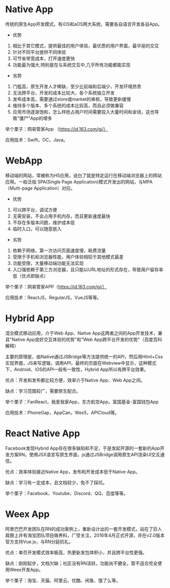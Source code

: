# Native App
传统的原生App开发模式，有iOS和aOS两大系统，需要各自语言开发各自App。

* 优势

1. 相比于其它模式，提供最佳的用户体验，最优质的用户界面，最华丽的交互
2. 针对不同平台提供不同体验
3. 可节省带宽成本，打开速度更快
4. 功能最为强大,特别是在与系统交互中,几乎所有功能都能实现

* 劣势

1. 门槛高，原生开发人才稀缺，至少比前端和后端少，开发环境昂贵
2. 无法跨平台，开发的成本比较大，各个系统独立开发
3. 发布成本高，需要通过store或market的审核，导致更新缓慢
4. 维持多个版本、多个系统的成本比较高，而且必须做兼容
5. 应用市场逐渐饱和，怎么样抢占用户时间需要投入大量时间和金钱，这也导致"僵尸"App的增多

举个栗子：网易管家App （https://id.163.com/gj/）

应用技术：Swift，OC，Java。

# WebApp
移动端的网站，常被称为H5应用，说白了就是特定运行在移动端浏览器上的网站应用。一般泛指 SPA(Single Page Application)模式开发出的网站，与MPA（Multi-page Application）对应。

* 优势
1. 可以跨平台，调试方便
2. 无需安装，不会占用手机内存，而且更新速度最快
3. 不存在多版本问题，维护成本低
4. 临时入口，可以随意嵌入
* 劣势
1. 依赖于网络，第一次访问页面速度慢，耗费流量
2. 受限于手机和浏览器性能，用户体验相较于其他模式最差
3. 功能受限，大量移动端功能无法实现
4. 入口强依赖于第三方浏览器，且只能以URL地址的形式存在，导致用户留存率低（优点即缺点）

举个栗子：网易管家APP（https://id.163.com/gj/）

应用技术：ReactJS，RegularJS，VueJS等等。

# Hybrid App
混合模式移动应用，介于Web App、Native App这两者之间的App开发技术，兼具"Native App良好交互体验的优势"和"Web App跨平台开发的优势"（百度百科解释）

主要的原理是，由Native通过JSBridge等方法提供统一的API，然后用Html+Css实现界面，JS来写逻辑，调用API，最终的页面在Webview中显示，这种模式下，Android、iOS的API一般有一致性，Hybrid App所以有跨平台效果。

优点：开发和发布都比较方便，效率介于Native App、Web App之间。

缺点：学习范围较广，需要原生配合。

举个栗子：FanReact，我爱我家App，东方航空App，富国基金-富国钱包App

应用技术：PhoneGap，AppCan，Wex5，APICloud等。

# React Native App
Facebook发现Hybrid App存在很多缺陷和不足，于是发起开源的一套新的App开发方案RN。使用JSX语言写原生界面，js通过JSBridge调用原生API渲染UI交互通信。

优点：效率体验接近Native App，发布和开发成本低于Native App。

缺点：学习有一定成本，且文档较少，免不了踩坑。

举个栗子：Facebook、Youtube、Discord、QQ、百度等等。

# Weex App
阿里巴巴开发团队在RN的成功案例上，重新设计出的一套开发模式，站在了巨人肩膀上并有淘宝团队项目做养料，广受关注，2016年4月正式开源，并在v2.0版本官方支持Vue.js，与RN分庭抗礼。

优点：单页开发模式效率极高，热更新发包体积小，并且跨平台性更强。

缺点：刚刚起步，文档欠缺；社区没有RN活跃，功能尚不健全，暂不适合完全使用Weex开发App。

举个栗子：淘宝、天猫、阿里云、优酷、闲鱼、饿了么等。

